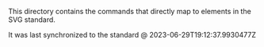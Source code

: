 This directory contains the commands that directly map to elements in the SVG standard.

It was last synchronized to the standard @ 2023-06-29T19:12:37.9930477Z
